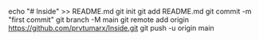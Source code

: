 echo "# Inside" >> README.md
git init
git add README.md
git commit -m "first commit"
git branch -M main
git remote add origin https://github.com/prvtumarx/Inside.git
git push -u origin main
